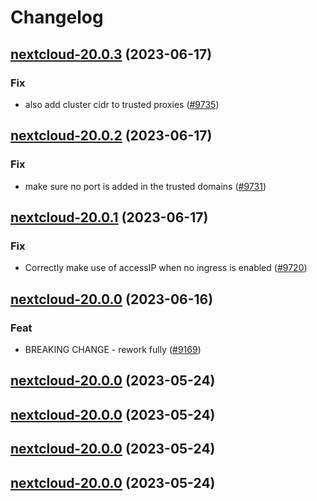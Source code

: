 # Changelog



## [nextcloud-20.0.3](https://github.com/truecharts/charts/compare/nextcloud-20.0.2...nextcloud-20.0.3) (2023-06-17)

### Fix

- also add cluster cidr to trusted proxies ([#9735](https://github.com/truecharts/charts/issues/9735))
  
  


## [nextcloud-20.0.2](https://github.com/truecharts/charts/compare/nextcloud-20.0.1...nextcloud-20.0.2) (2023-06-17)

### Fix

- make sure no port is added in the trusted domains ([#9731](https://github.com/truecharts/charts/issues/9731))
  
  


## [nextcloud-20.0.1](https://github.com/truecharts/charts/compare/nextcloud-20.0.0...nextcloud-20.0.1) (2023-06-17)

### Fix

- Correctly make use of accessIP when no ingress is enabled ([#9720](https://github.com/truecharts/charts/issues/9720))
  
  


## [nextcloud-20.0.0](https://github.com/truecharts/charts/compare/nextcloud-19.0.52...nextcloud-20.0.0) (2023-06-16)

### Feat

- BREAKING CHANGE - rework fully ([#9169](https://github.com/truecharts/charts/issues/9169))
  
  


## [nextcloud-20.0.0](https://github.com/truecharts/charts/compare/nextcloud-19.0.52...nextcloud-20.0.0) (2023-05-24)




## [nextcloud-20.0.0](https://github.com/truecharts/charts/compare/nextcloud-19.0.52...nextcloud-20.0.0) (2023-05-24)




## [nextcloud-20.0.0](https://github.com/truecharts/charts/compare/nextcloud-19.0.52...nextcloud-20.0.0) (2023-05-24)




## [nextcloud-20.0.0](https://github.com/truecharts/charts/compare/nextcloud-19.0.52...nextcloud-20.0.0) (2023-05-24)

